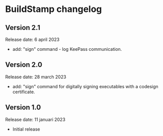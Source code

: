 # BuildStamp changelog

## Version 2.1
Release date: 6 april 2023

* add: "sign" command - log KeePass communication.

## Version 2.0
Release date: 28 march 2023

* add: "sign" command for digitally signing executables with a codesign certificate.

## Version 1.0
Release date: 11 januari 2023

* Initial release
